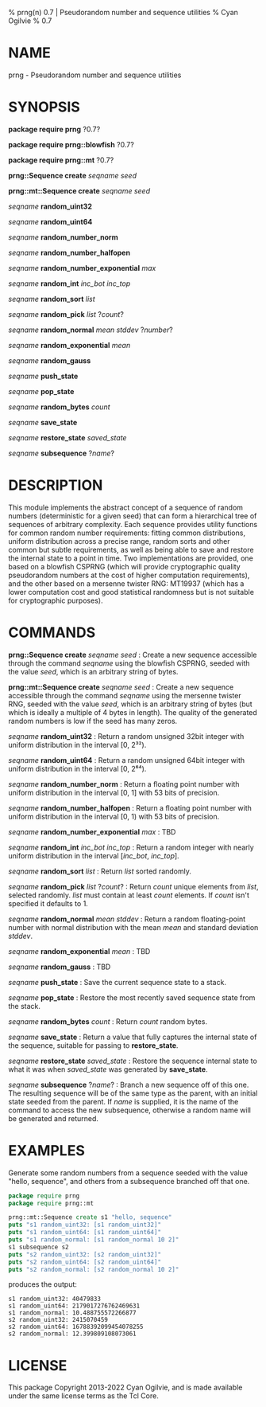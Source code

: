 % prng(n) 0.7 | Pseudorandom number and sequence utilities
% Cyan Ogilvie
% 0.7

# NAME

prng - Pseudorandom number and sequence utilities

# SYNOPSIS

**package require prng** ?0.7?

**package require prng::blowfish** ?0.7?

**package require prng::mt** ?0.7?

**prng::Sequence create** *seqname* *seed*

**prng::mt::Sequence create** *seqname* *seed*

*seqname* **random_uint32**

*seqname* **random_uint64**

*seqname* **random_number_norm**

*seqname* **random_number_halfopen**

*seqname* **random_number_exponential** *max*

*seqname* **random_int** *inc_bot* *inc_top*

*seqname* **random_sort** *list*

*seqname* **random_pick** *list* ?*count*?

*seqname* **random_normal** *mean* *stddev* ?*number*?

*seqname* **random_exponential** *mean*

*seqname* **random_gauss**

*seqname* **push_state**

*seqname* **pop_state**

*seqname* **random_bytes** *count*

*seqname* **save_state**

*seqname* **restore_state** *saved_state*

*seqname* **subsequence** ?*name*?

# DESCRIPTION

This module implements the abstract concept of a sequence of random numbers
(deterministic for a given seed) that can form a hierarchical tree of sequences
of arbitrary complexity.  Each sequence provides utility functions for common
random number requirements: fitting common distributions, uniform distribution
across a precise range, random sorts and other common but subtle requirements,
as well as being able to save and restore the internal state to a point in
time.  Two implementations are provided, one based on a blowfish CSPRNG (which
will provide cryptographic quality pseudorandom numbers at the cost of higher
computation requirements), and the other based on a mersenne twister RNG:
MT19937 (which has a lower computation cost and good statistical randomness
but is not suitable for cryptographic purposes).

# COMMANDS

**prng::Sequence create** *seqname* *seed*
:   Create a new sequence accessible through the command *seqname* using the
    blowfish CSPRNG, seeded with the value *seed*, which is an arbitrary
    string of bytes.

**prng::mt::Sequence create** *seqname* *seed*
:   Create a new sequence accessible through the command *seqname* using the
    mersenne twister RNG, seeded with the value *seed*, which is an arbitrary
    string of bytes (but which is ideally a multiple of 4 bytes in length).
    The quality of the generated random numbers is low if the seed has many zeros.

*seqname* **random_uint32**
:   Return a random unsigned 32bit integer with uniform distribution in the interval [0, 2³²).

*seqname* **random_uint64**
:   Return a random unsigned 64bit integer with uniform distribution in the interval [0, 2⁶⁴).

*seqname* **random_number_norm**
:   Return a floating point number with uniform distribution in the interval [0, 1] with 53 bits of precision.

*seqname* **random_number_halfopen**
:   Return a floating point number with uniform distribution in the interval [0, 1) with 53 bits of precision.

*seqname* **random_number_exponential** *max*
:   TBD

*seqname* **random_int** *inc_bot* *inc_top*
:   Return a random integer with nearly uniform distribution in the interval [*inc_bot*, *inc_top*].

*seqname* **random_sort** *list*
:   Return *list* sorted randomly.

*seqname* **random_pick** *list* ?*count*?
:   Return *count* unique elements from *list*, selected randomly.  *list* must
    contain at least *count* elements.  If *count* isn't specified it defaults to 1.

*seqname* **random_normal** *mean* *stddev*
:   Return a random floating-point number with normal distribution with the
    mean *mean* and standard deviation *stddev*.

*seqname* **random_exponential** *mean*
:   TBD

*seqname* **random_gauss**
:   TBD

*seqname* **push_state**
:   Save the current sequence state to a stack.

*seqname* **pop_state**
:   Restore the most recently saved sequence state from the stack.

*seqname* **random_bytes** *count*
:   Return *count* random bytes.

*seqname* **save_state**
:   Return a value that fully captures the internal state of the sequence, suitable for passing to
    **restore_state**.

*seqname* **restore_state** *saved_state*
:   Restore the sequence internal state to what it was when *saved_state* was generated by **save_state**.

*seqname* **subsequence** ?*name*?
:   Branch a new sequence off of this one.  The resulting sequence will be of the same type as the parent,
    with an initial state seeded from the parent.  If *name* is supplied, it is the name of the command
    to access the new subsequence, otherwise a random name will be generated and returned.

# EXAMPLES

Generate some random numbers from a sequence seeded with the value "hello, sequence", and others
from a subsequence branched off that one.

~~~tcl
package require prng
package require prng::mt

prng::mt::Sequence create s1 "hello, sequence"
puts "s1 random_uint32: [s1 random_uint32]"
puts "s1 random_uint64: [s1 random_uint64]"
puts "s1 random_normal: [s1 random_normal 10 2]"
s1 subsequence s2
puts "s2 random_uint32: [s2 random_uint32]"
puts "s2 random_uint64: [s2 random_uint64]"
puts "s2 random_normal: [s2 random_normal 10 2]"
~~~

produces the output:

~~~
s1 random_uint32: 40479833
s1 random_uint64: 2179017276762469631
s1 random_normal: 10.488755572266877
s2 random_uint32: 2415070459
s2 random_uint64: 16788392099454078255
s2 random_normal: 12.399809108073061
~~~

# LICENSE

This package Copyright 2013-2022 Cyan Ogilvie, and is made available under
the same license terms as the Tcl Core.

